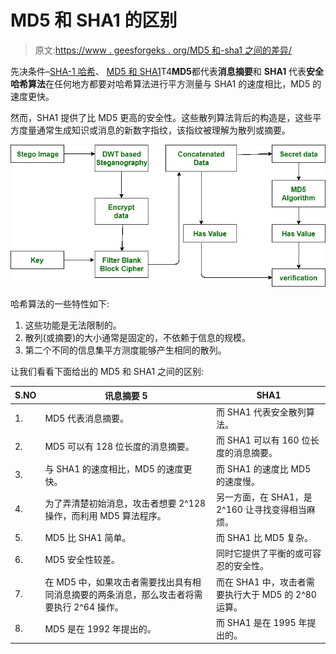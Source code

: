 # MD5 和 SHA1 的区别

> 原文:[https://www . geesforgeks . org/MD5 和-sha1 之间的差异/](https://www.geeksforgeeks.org/difference-between-md5-and-sha1/)

先决条件–[SHA-1 哈希](https://www.geeksforgeeks.org/sha-1-hash-in-java/)、 [MD5 和 SHA1](https://www.geeksforgeeks.org/passwords-and-cryptographic-hash-function/)T4**MD5**都代表**消息摘要**和 **SHA1** 代表**安全哈希算法**在任何地方都要对哈希算法进行平方测量与 SHA1 的速度相比，MD5 的速度更快。

然而，SHA1 提供了比 MD5 更高的安全性。这些散列算法背后的构造是，这些平方度量通常生成知识或消息的新数字指纹，该指纹被理解为散列或摘要。

![](img/728ab2099e5078a6bf9fc9320c816701.png)

哈希算法的一些特性如下:

1.  这些功能是无法限制的。
2.  散列(或摘要)的大小通常是固定的，不依赖于信息的规模。
3.  第二个不同的信息集平方测度能够产生相同的散列。

让我们看看下面给出的 MD5 和 SHA1 之间的区别:

| S.NO | 讯息摘要 5 | SHA1 |
| --- | --- | --- |
| 1. | MD5 代表消息摘要。 | 而 SHA1 代表安全散列算法。 |
| 2. | MD5 可以有 128 位长度的消息摘要。 | 而 SHA1 可以有 160 位长度的消息摘要。 |
| 3. | 与 SHA1 的速度相比，MD5 的速度更快。 | 而 SHA1 的速度比 MD5 的速度慢。 |
| 4. | 为了弄清楚初始消息，攻击者想要 2^128 操作，而利用 MD5 算法程序。 | 另一方面，在 SHA1，是 2^160 让寻找变得相当麻烦。 |
| 5. | MD5 比 SHA1 简单。 | 而 SHA1 比 MD5 复杂。 |
| 6. | MD5 安全性较差。 | 同时它提供了平衡的或可容忍的安全性。 |
| 7. | 在 MD5 中，如果攻击者需要找出具有相同消息摘要的两条消息，那么攻击者将需要执行 2^64 操作。 | 而在 SHA1 中，攻击者需要执行大于 MD5 的 2^80 运算。 |
| 8. | MD5 是在 1992 年提出的。 | 而 SHA1 是在 1995 年提出的。 |